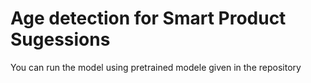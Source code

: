 # Age detection for Smart Product Sugessions

You can run the model using pretrained modele given in the repository